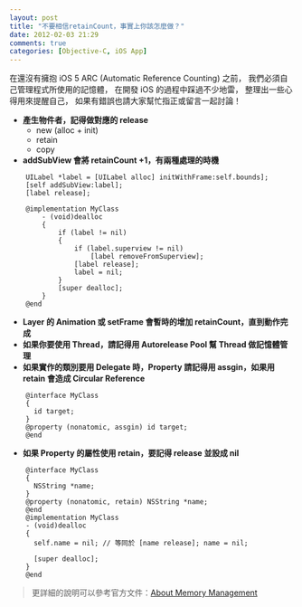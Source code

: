 ```yaml
---
layout: post
title: "不要相信retainCount，事實上你該怎麼做？"
date: 2012-02-03 21:29
comments: true
categories: [Objective-C, iOS App]
---
```

在還沒有擁抱 iOS 5 ARC (Automatic Reference Counting) 之前，
我們必須自己管理程式所使用的記憶體，
在開發 iOS 的過程中踩過不少地雷，
整理出一些心得用來提醒自己，
如果有錯誤也請大家幫忙指正或留言一起討論！

* __產生物件者，記得做對應的 release__
  * new (alloc + init)
  * retain 
  * copy
* __addSubView 會將 retainCount +1，有兩種處理的時機__
```objc
    UILabel *label = [UILabel alloc] initWithFrame:self.bounds];
    [self addSubView:label];
    [label release];
```
```objc
    @implementation MyClass
        - (void)dealloc 
        {
            if (label != nil)
            {
                if (label.superview != nil)
                    [label removeFromSuperview];
                [label release];
                label = nil;
            }
            [super dealloc];
        }
    @end
```
* __Layer 的 Animation 或 setFrame 會暫時的增加 retainCount，直到動作完成__
* __如果你要使用 Thread，請記得用 Autorelease Pool 幫 Thread 做記憶體管理__
* __如果實作的類別要用 Delegate 時，Property 請記得用 assgin，如果用 retain 會造成 Circular Reference__
```objc
    @interface MyClass
    {
      id target;
    }
    @property (nonatomic, assgin) id target;
    @end
```
* __如果 Property 的屬性使用 retain，要記得 release 並設成 nil__
```objc
    @interface MyClass
    {
      NSString *name;
    }
    @property (nonatomic, retain) NSString *name;
    @end
    @implementation MyClass
    - (void)dealloc
    {
      self.name = nil; // 等同於 [name release]; name = nil;

      [super dealloc];
    }
    @end
```
> 更詳細的說明可以參考官方文件：[About Memory Management][1]

[1]: https://developer.apple.com/library/mac/#documentation/Cocoa/Conceptual/MemoryMgmt/Articles/MemoryMgmt.html "About Memory Management"
